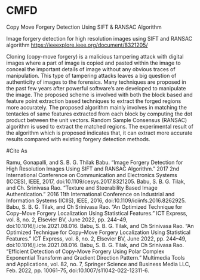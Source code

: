 # CMFD
Copy Move Forgery Detection Using SIFT & RANSAC Algorithm

Image forgery detection for high resolution images using SIFT and RANSAC algorithm
https://ieeexplore.ieee.org/document/8321205/

Cloning (copy-move forgery) is a malicious tampering attack with digital images where a part of image is copied and pasted within the image to conceal the important details of image without any obvious traces of manipulation. This type of tampering attacks leaves a big question of authenticity of images to the forensics. Many techniques are proposed in the past few years after powerful software’s are developed to manipulate the image. The proposed scheme is involved with both the block based and feature point extraction based techniques to extract the forged regions more accurately. The proposed algorithm mainly involves in matching the tentacles of same features extracted from each block by computing the dot product between the unit vectors. Random Sample Consensus (RANSAC) algorithm is used to extract the matched regions. The experimental result of the algorithm which is proposed indicates that, it can extract more accurate results compared with existing forgery detection methods.


#Cite As

Ramu, Gonapalli, and S. B. G. Thilak Babu. “Image Forgery Detection for High Resolution Images Using SIFT and RANSAC Algorithm.” 2017 2nd International Conference on Communication and Electronics Systems (ICCES), IEEE, 2017, doi:10.1109/cesys.2017.8321205.
Babu, S. B. G. Tilak, and Ch. Srinivasa Rao. “Texture and Steerability Based Image Authentication.” 2016 11th International Conference on Industrial and Information Systems (ICIIS), IEEE, 2016, doi:10.1109/iciinfs.2016.8262925.
Babu, S. B. G. Tilak, and Ch Srinivasa Rao. “An Optimized Technique for Copy–Move Forgery Localization Using Statistical Features.” ICT Express, vol. 8, no. 2, Elsevier BV, June 2022, pp. 244–49, doi:10.1016/j.icte.2021.08.016.
Babu, S. B. G. Tilak, and Ch Srinivasa Rao. “An Optimized Technique for Copy–Move Forgery Localization Using Statistical Features.” ICT Express, vol. 8, no. 2, Elsevier BV, June 2022, pp. 244–49, doi:10.1016/j.icte.2021.08.016.
Babu, S. B. G. Tilak, and Ch Srinivasa Rao. “Efficient Detection of Copy-Move Forgery Using Polar Complex Exponential Transform and Gradient Direction Pattern.” Multimedia Tools and Applications, vol. 82, no. 7, Springer Science and Business Media LLC, Feb. 2022, pp. 10061–75, doi:10.1007/s11042-022-12311-6.
